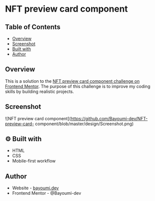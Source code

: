 # NFT preview card component

## Table of Contents

- [Overview](#overview)
- [Screenshot](#screenshot)
- [Built with](#-built-with)
- [Author](#author)

## Overview

This is a solution to the [NFT preview card component challenge on Frontend Mentor](https://www.frontendmentor.io/challenges/nft-preview-card-component-SbdUL_w0U). The purpose of this challenge is to improve my coding skills by building realistic projects.

## Screenshot

![NFT preview card component](https://github.com/Bayoumi-dev/NFT-preview-card-  component/blob/master/design/Screenshot.png)

## ⚙ Built with

- HTML
- CSS
- Mobile-first workflow

## Author
- Website - [bayoumi.dev](https://bayoumi.dev)
- Frontend Mentor - @Bayoumi-dev
